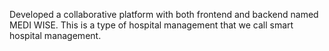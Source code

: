 Developed a collaborative platform with both frontend and backend named MEDI WISE. This is a type of hospital management that we call smart hospital management.<br>